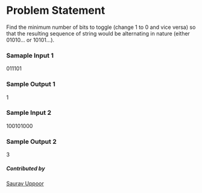 # Problem Statement
Find the minimum number of bits to toggle (change 1 to 0 and vice versa) so that the resulting sequence of string would be alternating in nature (either 01010... or 10101...).

### Samaple Input 1
011101
### Sample Output 1
1

### Sample Input 2 
100101000
### Sample Output 2 
3

##### Contributed by 
[Saurav Uppoor](https://github.com/sauravUppoor)
